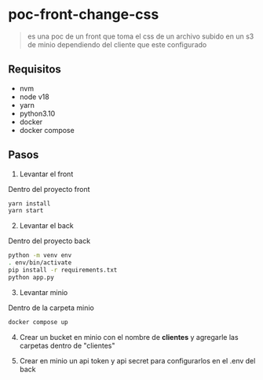 # poc-front-change-css

> es una poc de un front que toma el css de un archivo subido en un s3 de minio dependiendo del cliente que este configurado

## Requisitos

* nvm
* node v18
* yarn
* python3.10
* docker
* docker compose

## Pasos

1) Levantar el front

Dentro del proyecto front

```bash
yarn install
yarn start
```

2) Levantar el back

Dentro del proyecto back

```bash
python -m venv env
. env/bin/activate
pip install -r requirements.txt
python app.py
```

3) Levantar minio

Dentro de la carpeta minio

```bash
docker compose up
```

4) Crear un bucket en minio con el nombre de **clientes** y agregarle las carpetas dentro de "clientes"

5) Crear en minio un api token y api secret para configurarlos en el .env del back
